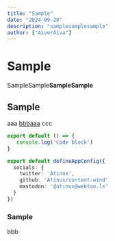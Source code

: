 ```yaml
---
title: "Sample"
date: "2024-09-20"
description: "samplesamplesample"
author: ["AiverAiva"]
---
```


# Sample

SampleSample**Sample**__Sample__
## Sample

aaa <u>bbb[aaa](https://www.google.com)</u> ccc


```js [file.js]
export default () => {
   console.log('Code block')
}
```

```ts [app.config.ts]
export default defineAppConfig({
  socials: {
    twitter: 'Atinux',
    github: 'Atinux/content-wind'
    mastodon: '@atinux@webtoo.ls'
  }
})
```

<div><post-github-repo user="AiverAiva" repo="weikuwu.me"/> </div>
<div><post-github-repo user="AiverAiva" repo="weikuwu.meaaaaa"/> </div>

### Sample
bbb